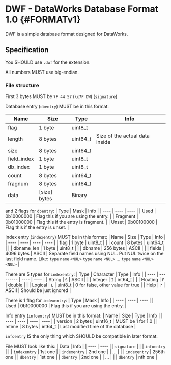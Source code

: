 # DWF - DataWorks Database Format 1.0 {#FORMATv1}

DWF is a simple database format designed for DataWorks.

## Specification

You SHOULD use `.dwf` for the extension.

All numbers MUST use big-endian.

### File structure

First 3 bytes MUST be `7F 44 57` (`\x7F DW`) (`signature`)

Database entry (`dbentry`) MUST be in this format:

| Name | Size | Type | Info |
| ---- | ---- | ---- | ---- |
| flag | 1 byte | uint8\_t | |
| length | 8 bytes | uint64\_t | Size of the actual data inside |
| size | 8 bytes | uint64\_t | |
| field\_index | 1 byte | uint8\_t | |
| db\_index | 1 byte | uint8\_t | |
| count | 8 bytes | uint64\_t | |
| fragnum | 8 bytes | uint64\_t | |
| data | \[size\] bytes | Binary | |

and 2 flags for `dbentry`:
| Type | Mask | Info |
| ---- | ---- | ---- |
| Used | 0b10000000 | Flag this if you are using the entry. |
| Fragment | 0b01000000 | Flag this if the entry is fragment. |
| Unset | 0b00100000 | Flag this if the entry is unset. |

Index entry (`indexentry`) MUST be in this format:
| Name | Size | Type | Info |
| ---- | ---- | ---- | ---- |
| flag | 1 byte | uint8\_t | |
| count | 8 bytes | uint64\_t | |
| dbname\_len | 1 byte | uint8\_t | |
| dbname | 256 bytes | ASCII | |
| fields | 4096 bytes | ASCII | Separate field names using NUL. Put NUL twice on the last field name. Like: `type` `name` `<NUL>` `type` `name` `<NUL>` ... `type` `name` `<NUL>` `<NUL>` |

There are 5 types for `indexentry`:
| Type | Character | Type | Info |
| ---- | --------- | ---- | ---- |
| String | `S` | ASCII | |
| Integer | `I` | int64\_t | |
| Floating | `F` | double | |
| Logical | `L` | uint8\_t | 0 for false, other value for true |
| Help | `?` | ASCII | Should be just ignored |

There is 1 flag for `indexentry`:
| Type | Mask | Info |
| ---- | ---- | ---- |
| Used | 0b10000000 | Flag this if you are using the entry. |

Info entry (`infoentry`) MUST be in this format:
| Name | Size | Type | Info |
| ---- | ---- | ---- | ---- |
| version | 2 bytes | uint16\_t | MUST be 1 for 1.0 |
| mtime | 8 bytes | int64\_t | Last modified time of the database |

`infoentry` IS the only thing which SHOULD be compatible in later format.

File MUST look like this:
| Data | Info |
| ---- | ---- |
| `signature` | |
| `infoentry` | |
| `indexentry` | 1st one |
| `indexentry` | 2nd one |
| ... | |
| `indexentry` | 256th one |
| `dbentry` | 1st one |
| `dbentry` | 2nd one |
| ... | |
| `dbentry` | nth one |
